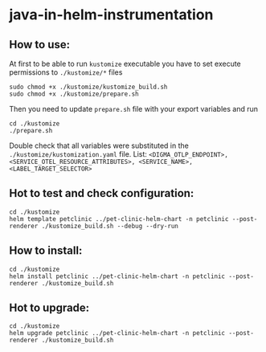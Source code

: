 # java-in-helm-instrumentation

## How to use:

At first to be able to run `kustomize` executable you have to set execute permissions to `./kustomize/*` files

```
sudo chmod +x ./kustomize/kustomize_build.sh
sudo chmod +x ./kustomize/prepare.sh
```

Then you need to update `prepare.sh` file with your export variables and run

```
cd ./kustomize
./prepare.sh
```

Double check that all variables were substituted in the `./kustomize/kustomization.yaml` file.
List: `<DIGMA_OTLP_ENDPOINT>, <SERVICE_OTEL_RESOURCE_ATTRIBUTES>, <SERVICE_NAME>, <LABEL_TARGET_SELECTOR>`

## Hot to test and check configuration:

```
cd ./kustomize
helm template petclinic ../pet-clinic-helm-chart -n petclinic --post-renderer ./kustomize_build.sh --debug --dry-run
```

## How to install:

```
cd ./kustomize
helm install petclinic ../pet-clinic-helm-chart -n petclinic --post-renderer ./kustomize_build.sh
```

## Hot to upgrade:

```
cd ./kustomize
helm upgrade petclinic ../pet-clinic-helm-chart -n petclinic --post-renderer ./kustomize_build.sh
```
